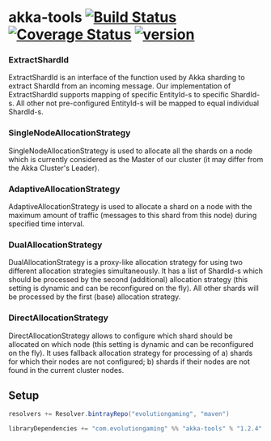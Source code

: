 # akka-tools [![Build Status](https://travis-ci.org/evolution-gaming/akka-tools.svg)](https://travis-ci.org/evolution-gaming/akka-tools) [![Coverage Status](https://coveralls.io/repos/evolution-gaming/akka-tools/badge.svg)](https://coveralls.io/r/evolution-gaming/akka-tools) [ ![version](https://api.bintray.com/packages/evolutiongaming/maven/akka-tools/images/download.svg) ](https://bintray.com/evolutiongaming/maven/akka-tools/_latestVersion)

### ExtractShardId
ExtractShardId is an interface of the function used by Akka sharding to extract ShardId from an incoming message.
Our implementation of ExtractShardId supports mapping of specific EntityId-s to specific ShardId-s. 
All other not pre-configured EntityId-s will be mapped to equal individual ShardId-s.

### SingleNodeAllocationStrategy
SingleNodeAllocationStrategy is used to allocate all the shards on a node which is currently considered as the Master of our cluster (it may differ from the Akka Cluster's Leader).

### AdaptiveAllocationStrategy
AdaptiveAllocationStrategy is used to allocate a shard on a node with the maximum amount of traffic (messages to this shard from this node) during specified time interval.

### DualAllocationStrategy
DualAllocationStrategy is a proxy-like allocation strategy for using two different allocation strategies simultaneously.
It has a list of ShardId-s which should be processed by the second (additional) allocation strategy (this setting is dynamic and can be reconfigured on the fly).
All other shards will be processed by the first (base) allocation strategy.

### DirectAllocationStrategy
DirectAllocationStrategy allows to configure which shard should be allocated on which node (this setting is dynamic and can be reconfigured on the fly).
It uses fallback allocation strategy for processing of 
a) shards for which their nodes are not configured;
b) shards if their nodes are not found in the current cluster nodes.

## Setup

```scala
resolvers += Resolver.bintrayRepo("evolutiongaming", "maven")

libraryDependencies += "com.evolutiongaming" %% "akka-tools" % "1.2.4"
```